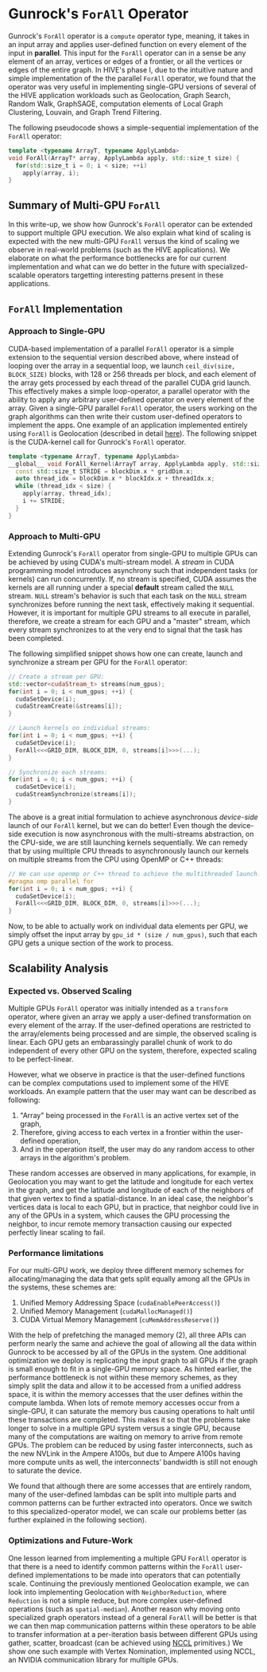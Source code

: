 # Gunrock's `ForAll` Operator
Gunrock's `ForAll` operator is a `compute` operator type, meaning, it takes in an input array and applies user-defined function on every element of the input in **parallel**. This input for the `ForAll` operator can in a sense be any element of an array, vertices or edges of a frontier, or all the vertices or edges of the entire graph.
In HIVE's phase I, due to the intuitive nature and simple implementation of the the parallel `ForAll` operator, we found that the operator was very useful in implementing single-GPU versions of several of the HIVE application workloads such as Geolocation, Graph Search, Random Walk, GraphSAGE, computation elements of Local Graph Clustering, Louvain, and Graph Trend Filtering.

The following pseudocode shows a simple-sequential implementation of the `ForAll` operator:
```cpp
template <typename ArrayT, typename ApplyLambda>
void ForAll(ArrayT* array, ApplyLambda apply, std::size_t size) {
  for(std::size_t i = 0; i < size; ++i)
    apply(array, i);
}
```

## Summary of Multi-GPU `ForAll`
In this write-up, we show how Gunrock's `ForAll` operator can be extended to support multiple GPU execution. We also explain what kind of scaling is expected with the new multi-GPU `ForAll` versus the kind of scaling we observe in real-world problems (such as the HIVE applications). We elaborate on what the performance bottlenecks are for our current implementation and what can we do better in the future with specialized-scalable operators targetting interesting patterns present in these applications.

## `ForAll` Implementation
### Approach to Single-GPU
CUDA-based implementation of a parallel `ForAll` operator is a simple extension to the sequential version described above, where instead of looping over the array in a sequential loop, we launch `ceil_div(size, BLOCK_SIZE)` blocks, with $128$ or $256$ threads per block, and each element of the array gets processed by each thread of the parallel CUDA grid launch.
This effectively makes a simple loop-operator, a parallel operator with the ability to apply any arbitrary user-defined operator on every element of the array. Given a single-GPU parallel `ForAll` operator, the users working on the graph algorithms can then write their custom user-defined operators to implement the apps. One example of an application implemented entirely using `ForAll` is Geolocation (described in detail [here](https://gunrock.github.io/docs/#/hive/hive_geolocation)). The following snippet is the CUDA-kernel call for Gunrock's `ForAll` operator.

```cpp
template <typename ArrayT, typename ApplyLambda>
__global__ void ForAll_Kernel(ArrayT array, ApplyLambda apply, std::size_t size) {
  const std::size_t STRIDE = blockDim.x * gridDim.x;
  auto thread_idx = blockDim.x * blockIdx.x + threadIdx.x;
  while (thread_idx < size) {
    apply(array, thread_idx);
    i += STRIDE;
  }
}
```

### Approach to Multi-GPU
Extending Gunrock's `ForAll` operator from single-GPU to multiple GPUs can be achieved by using CUDA's multi-stream model. A *stream* in CUDA programming model introduces asynchrony such that independent tasks (or kernels) can run concurrently. If, no stream is specified, CUDA assumes the kernels are all running under a special **default** stream called the `NULL` stream. `NULL` stream's behavior is such that each task on the `NULL` stream synchronizes before running the next task, effectively making it sequential. However, it is important for multiple GPU streams to all execute in parallel, therefore, we create a stream for each GPU and a "master" stream, which every stream synchronizes to at the very end to signal that the task has been completed.

The following simplified snippet shows how one can create, launch and synchronize a stream per GPU for the `ForAll` operator:
```cpp
// Create a stream per GPU:
std::vector<cudaStream_t> streams(num_gpus);
for(int i = 0; i < num_gpus; ++i) {
  cudaSetDevice(i);
  cudaStreamCreate(&streams[i]);
}

// Launch kernels on individual streams:
for(int i = 0; i < num_gpus; ++i) {
  cudaSetDevice(i);
  ForAll<<<GRID_DIM, BLOCK_DIM, 0, streams[i]>>>(...);
}

// Synchronize each streams:
for(int i = 0; i < num_gpus; ++i) {
  cudaSetDevice(i);
  cudaStreamSynchronize(streams[i]);
}
```

The above is a great initial formulation to achieve asynchronous _device-side_ launch of our `ForAll` kernel, but we can do better! Even though the device-side execution is now asynchronous with the multi-streams abstraction, on the CPU-side, we are still launching kernels sequentially. We can remedy that by using muiltiple CPU threads to asynchronously launch our kernels on multiple streams from the CPU using OpenMP or C++ threads:
```cpp
// We can use openmp or C++ thread to achieve the multithreaded launch:
#pragma omp parallel for
for(int i = 0; i < num_gpus; ++i) {
  cudaSetDevice(i);
  ForAll<<<GRID_DIM, BLOCK_DIM, 0, streams[i]>>>(...);
}
```

Now, to be able to actually work on individual data elements per GPU, we simply offset the input array by `gpu_id * (size / num_gpus)`, such that each GPU gets a unique section of the work to process.

## Scalability Analysis
### Expected vs. Observed Scaling
Multiple GPUs `ForAll` operator was initially intended as a `transform` operator, where given an array we apply a user-defined transformation on every element of the array. If the user-defined operations are restricted to the array/elements being processed and are simple, the observed scaling is linear. Each GPU gets an embarassingly parallel chunk of work to do independent of every other GPU on the system, therefore, expected scaling to be perfect-linear.

However, what we observe in practice is that the user-defined functions can be complex computations used to implement some of the HIVE workloads. An example pattern that the user may want can be described as following:
1. "Array" being processed in the `ForAll` is an active vertex set of the graph,
2. Therefore, giving access to each vertex in a frontier within the user-defined operation,
3. And in the operation itself, the user may do any random access to other arrays in the algorithm's problem.

These random accesses are observed in many applications, for example, in Geolocation you may want to get the latitude and longitude for each vertex in the graph, and get the latitude and longitude of each of the neighbors of that given vertex to find a spatial-distance. In an ideal case, the neighbor's vertices data is local to each GPU, but in practice, that neighbor could live in any of the GPUs in a system, which causes the GPU processing the neighbor, to incur remote memory transaction causing our expected perfectly linear scaling to fail.

### Performance limitations
For our multi-GPU work, we deploy three different memory schemes for allocating/managing the data that gets split equally among all the GPUs in the systems, these schemes are:
1. Unified Memory Addressing Space (`cudaEnablePeerAccess()`)
2. Unified Memory Management (`cudaMallocManaged()`)
3. CUDA Virtual Memory Management (`cuMemAddressReserve()`)

With the help of prefetching the managed memory (2), all three APIs can perform nearly the same and achieve the goal of allowing all the data within Gunrock to be accessed by all of the GPUs in the system. One additional optimization we deploy is replicating the input graph to all GPUs if the graph is small enough to fit in a single-GPU memory space. As hinted earlier, the performance bottleneck is not within these memory schemes, as they simply split the data and allow it to be accessed from a unified address space, it is within the memory accesses that the user defines within the compute lambda. When lots of remote memory accesses occur from a single-GPU, it can saturate the memory bus causing operations to halt until these transactions are completed. This makes it so that the problems take longer to solve in a multiple GPU system versus a single GPU, because many of the computations are waiting on memory to arrive from remote GPUs. The problem can be reduced by using faster interconnects, such as the new NVLink in the Ampere A100s, but due to Ampere A100s having more compute units as well, the interconnects’ bandwidth is still not enough to saturate the device.

We found that although there are some accesses that are entirely random, many of the user-defined lambdas can be split into multiple parts and common patterns can be further extracted into operators. Once we switch to this specialized-operator model, we can scale our problems better (as further explained in the following section).

### Optimizations and Future-Work
One lesson learned from implementing a multiple GPU `ForAll` operator is that there is a need to identify common patterns within the `ForAll` user-defined implementations to be made into operators that can potentially scale. Continuing the previously mentioned Geolocation example, we can look into implementing Geolocation with `NeighborReduction`, where `Reduction` is not a simple reduce, but more complex user-defined operations (such as `spatial-median`). Another reason why moving onto specialized graph operators instead of a general `ForAll` will be better is that we can then map communication patterns within these operators to be able to transfer information at a per-iteration basis between different GPUs using gather, scatter, broadcast (can be achieved using [NCCL](https://developer.nvidia.com/nccl) primitives.) We show one such example with Vertex Nomination, implemented using NCCL, an NVIDIA communication library for multiple GPUs.
